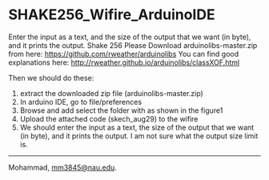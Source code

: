 # SHAKE256_Wifire_ArduinoIDE
Enter the input as a text, and the size of the output that we want (in byte), and it prints the output. 
Shake 256 
Please
Download arduinolibs-master.zip from here:
https://github.com/rweather/arduinolibs
You can find good explanations here:
http://rweather.github.io/arduinolibs/classXOF.html


Then we should do these: 
1.	extract the downloaded zip file (arduinolibs-master.zip)
2.	In arduino IDE, go to file/preferences
3.	Browse and add select the folder with as shown in the figure1
4.	Upload the attached code (skech_aug29) to the wifire
5.	We should enter the input as a text, the size of the output that we want (in byte), and it prints the output. I am not sure what the output size limit is.
---------
Mohammad, mm3845@nau.edu. 
 







